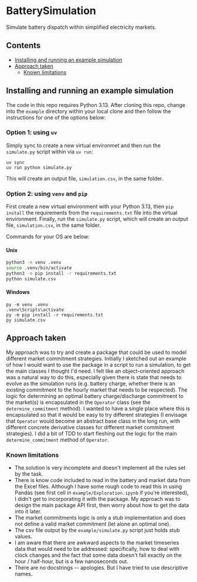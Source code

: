 # BatterySimulation

Simulate battery dispatch within simplified electricity markets.

## Contents

- [Installing and running an example simulation](#installing-and-running-an-example-simulation)
- [Approach taken](#approach-taken)
  - [Known limitations](#known-limitations)

## Installing and running an example simulation

The code in this repo requires Python 3.13. After cloning this repo, change
into the `example` directory within your local clone and then follow the
instructions for one of the options below:

### Option 1: using `uv`

Simply sync to create a new virtual environmet and then run the `simulate.py`
script within via `uv run`:

```
uv sync
uv run python simulate.py
```

This will create an output file, `simulation.csv`, in the same folder.

### Option 2: using `venv` and `pip`

First create a new virtual environment with your Python 3.13, then 
`pip install` the requirements from the `requirements.txt` file into the
virtual environment. Finally, run the `simulate.py` script, which will
create an output file, `simulation.csv`, in the same folder.

Commands for your OS are below:

#### Unix

```sh
python3 -m venv .venv
source .venv/bin/activate
python3 -m pip install -r requirements.txt
python simulate.csv
```

#### Windows
  
```
py -m venv .venv
.venv\Scripts\activate
py -m pip install -r requirements.txt
py simulate.csv
```


## Approach taken

My approach was to try and create a package that could be used to model
different market commitment strategies. Initially I sketched out an example
of how I would want to use the package in a script to run a simulation, to get
the main classes I thought I'd need. I felt like an object-oriented approach
was a natural way to do this, especially given there is state that needs to
evolve as the simulation runs (e.g. battery charge, whether there is an existing
commitment to the hourly market that needs to be respected). The logic for
determining an optimal battery charge/discharge commitment to the market(s)
is encapsulated in the `Operator` class (see the `determine_commitment` method).
I wanted to have a single place where this is encapsulated so that it would be
easy to try different strategies (I envisage that `Operator` would become an 
abstract base class in the long run, with different concrete derivative classes
for different market commitment strategies). I did a bit of TDD to
start fleshing out the logic for the main `determine_commitment` method of
`Operator`.

### Known limitations

* The solution is very incomplete and doesn't implement all the rules set by the
  task.
* There is know code included to read in the battery and market data from the
  Excel files. Although I have some rough code to read this in using Pandas
  (see first cell in `example/Exploration.ipynb` if you're interested),
  I didn't get to incorporating it with the package. My approach was to design
  the main package API first, then worry about how to get the data into it
  later.
* The market commitments logic is only a stub implementation and does not
  define a valid market commitment (let alone an optimal one).
* The csv file output by the `example/simulate.py` script just holds stub values.
* I am aware that there are awkward aspects to the market timeseries data that
  would need to be addressed: specifically, how to deal with clock changes and
  the fact that some data doesn't fall exactly on the hour / half-hour, but is
  a few nanoseconds out.
* There are no docstrings -- apologies. But I have tried to use descriptive
  names.

